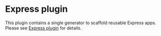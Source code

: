 # Express plugin

This plugin contains a single generator to scaffold reusable Express apps.
Please see
[Express plugin](https://code-shaper.dev/docs/reference/express-plugin) for
details.
